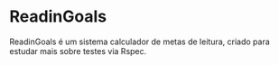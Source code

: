 # ReadinGoals

ReadinGoals é um sistema calculador de metas de leitura, criado para estudar mais sobre testes via Rspec.
